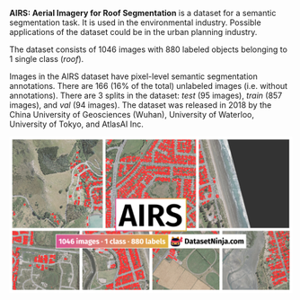 **AIRS: Aerial Imagery for Roof Segmentation** is a dataset for a semantic segmentation task. It is used in the environmental industry. Possible applications of the dataset could be in the urban planning industry. 

The dataset consists of 1046 images with 880 labeled objects belonging to 1 single class (*roof*).

Images in the AIRS dataset have pixel-level semantic segmentation annotations. There are 166 (16% of the total) unlabeled images (i.e. without annotations). There are 3 splits in the dataset: *test* (95 images), *train* (857 images), and *val* (94 images). The dataset was released in 2018 by the China University of Geosciences (Wuhan), University of Waterloo, University of Tokyo, and AtlasAI Inc.

<img src="https://github.com/dataset-ninja/airs/raw/main/visualizations/poster.png">

